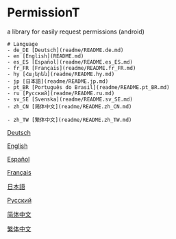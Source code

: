 # PermissionT
a library for easily request permissions (android)



```
# Language
- de_DE [Deutsch](readme/README.de.md)
- en [English](README.md)
- es_ES [Español](readme/README.es_ES.md)
- fr_FR [Français](readme/README.fr_FR.md)
- hy [Հայերեն](readme/README.hy.md)
- jp [日本語](readme/README.jp.md)
- pt_BR [Português do Brasil](readme/README.pt_BR.md)
- ru [Русский](readme/README.ru.md)
- sv_SE [Svenska](readme/README.sv_SE.md)
- zh_CN [简体中文](readme/README.zh_CN.md)

- zh_TW [繁体中文](readme/README.zh_TW.md)
```

<a href="README/README.de.md">Deutsch</a>

<a href="README/README.en.md">English</a>

<a href="README/README.es.md">Español</a>

<a href="README/README.fr.md">Français</a>

<a href="README/README.jp.md">日本語</a>

<a href="README/README.ru.md">Русский</a>

<a href="README/README.zh_CN.md">简体中文</a>

<a href="README/README.zn_TW.md">繁体中文</a>

